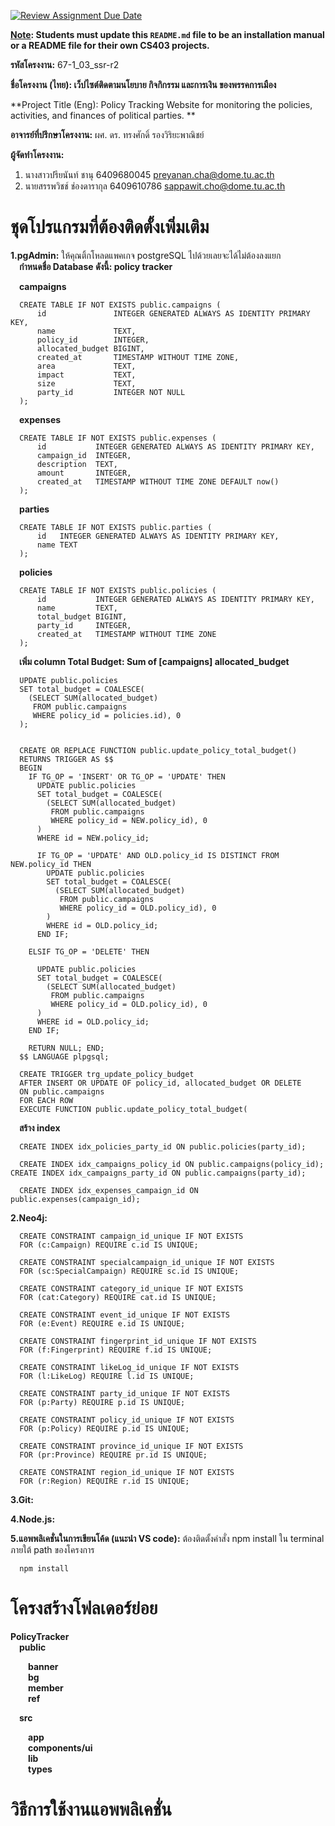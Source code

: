 [![Review Assignment Due Date](https://classroom.github.com/assets/deadline-readme-button-22041afd0340ce965d47ae6ef1cefeee28c7c493a6346c4f15d667ab976d596c.svg)](https://classroom.github.com/a/w8H8oomW)

**<ins>Note</ins>: Students must update this `README.md` file to be an installation manual or a README file for their own CS403 projects.**

**รหัสโครงงาน:** 67-1_03_ssr-r2

**ชื่อโครงงาน (ไทย): เว็ปไซต์ติดตามนโยบาย กิจกิกรรม และการเงิน ของพรรคการเมือง** 

**Project Title (Eng): Policy Tracking Website for monitoring the policies, activities, and finances of political parties. **


**อาจารย์ที่ปรึกษาโครงงาน:** ผศ. ดร. ทรงศักดิ์ รองวิริยะพาณิชย์

**ผู้จัดทำโครงงาน:** 
1. นางสาวปรียนันท์ ชานุ  6409680045  preyanan.cha@dome.tu.ac.th
2. นายสรรพวิชช์ ช่องดารากุล 6409610786  sappawit.cho@dome.tu.ac.th 
   
# ชุดโปรแกรมที่ต้องติดตั้งเพิ่มเติม
**1.pgAdmin:** ให้คุณติ้กโหลดแพคเกจ postgreSQL ไปด้วยเลยจะได้ไม่ต้องลงแยก<br>
&emsp;**กำหนดชื่อ Database ดังนี้: policy tracker** <br>

&emsp;**campaigns** <br>

      CREATE TABLE IF NOT EXISTS public.campaigns (
          id               INTEGER GENERATED ALWAYS AS IDENTITY PRIMARY KEY,
          name             TEXT,
          policy_id        INTEGER,
          allocated_budget BIGINT,
          created_at       TIMESTAMP WITHOUT TIME ZONE,
          area             TEXT,
          impact           TEXT,
          size             TEXT,
          party_id         INTEGER NOT NULL
      );

&emsp;**expenses** <br>

      CREATE TABLE IF NOT EXISTS public.expenses (
          id           INTEGER GENERATED ALWAYS AS IDENTITY PRIMARY KEY,
          campaign_id  INTEGER,
          description  TEXT,
          amount       INTEGER,
          created_at   TIMESTAMP WITHOUT TIME ZONE DEFAULT now()
      );

&emsp;**parties** <br>

      CREATE TABLE IF NOT EXISTS public.parties (
          id   INTEGER GENERATED ALWAYS AS IDENTITY PRIMARY KEY,
          name TEXT
      );

&emsp;**policies** <br>

      CREATE TABLE IF NOT EXISTS public.policies (
          id           INTEGER GENERATED ALWAYS AS IDENTITY PRIMARY KEY,
          name         TEXT,
          total_budget BIGINT,
          party_id     INTEGER,
          created_at   TIMESTAMP WITHOUT TIME ZONE
      );

&emsp;**เพิ่ม column Total Budget: Sum of [campaigns] allocated_budget** <br>

      UPDATE public.policies
      SET total_budget = COALESCE(
        (SELECT SUM(allocated_budget)
         FROM public.campaigns
         WHERE policy_id = policies.id), 0
      );
      
      
      CREATE OR REPLACE FUNCTION public.update_policy_total_budget()
      RETURNS TRIGGER AS $$
      BEGIN
        IF TG_OP = 'INSERT' OR TG_OP = 'UPDATE' THEN
          UPDATE public.policies
          SET total_budget = COALESCE(
            (SELECT SUM(allocated_budget)
             FROM public.campaigns
             WHERE policy_id = NEW.policy_id), 0
          )
          WHERE id = NEW.policy_id;
      
          IF TG_OP = 'UPDATE' AND OLD.policy_id IS DISTINCT FROM NEW.policy_id THEN
            UPDATE public.policies
            SET total_budget = COALESCE(
              (SELECT SUM(allocated_budget)
               FROM public.campaigns
               WHERE policy_id = OLD.policy_id), 0
            )
            WHERE id = OLD.policy_id;
          END IF;
      
        ELSIF TG_OP = 'DELETE' THEN
        
          UPDATE public.policies
          SET total_budget = COALESCE(
            (SELECT SUM(allocated_budget)
             FROM public.campaigns
             WHERE policy_id = OLD.policy_id), 0
          )
          WHERE id = OLD.policy_id;
        END IF;
      
        RETURN NULL; END;
      $$ LANGUAGE plpgsql;
      
      CREATE TRIGGER trg_update_policy_budget
      AFTER INSERT OR UPDATE OF policy_id, allocated_budget OR DELETE
      ON public.campaigns
      FOR EACH ROW
      EXECUTE FUNCTION public.update_policy_total_budget(

&emsp;**สร้าง index** <br>
      
      CREATE INDEX idx_policies_party_id ON public.policies(party_id);
      
      CREATE INDEX idx_campaigns_policy_id ON public.campaigns(policy_id); CREATE INDEX idx_campaigns_party_id ON public.campaigns(party_id);
      
      CREATE INDEX idx_expenses_campaign_id ON public.expenses(campaign_id);

**2.Neo4j:** 

      CREATE CONSTRAINT campaign_id_unique IF NOT EXISTS
      FOR (c:Campaign) REQUIRE c.id IS UNIQUE;
      
      CREATE CONSTRAINT specialcampaign_id_unique IF NOT EXISTS
      FOR (sc:SpecialCampaign) REQUIRE sc.id IS UNIQUE;
      
      CREATE CONSTRAINT category_id_unique IF NOT EXISTS
      FOR (cat:Category) REQUIRE cat.id IS UNIQUE;
      
      CREATE CONSTRAINT event_id_unique IF NOT EXISTS
      FOR (e:Event) REQUIRE e.id IS UNIQUE;
      
      CREATE CONSTRAINT fingerprint_id_unique IF NOT EXISTS
      FOR (f:Fingerprint) REQUIRE f.id IS UNIQUE;
      
      CREATE CONSTRAINT likeLog_id_unique IF NOT EXISTS
      FOR (l:LikeLog) REQUIRE l.id IS UNIQUE;
      
      CREATE CONSTRAINT party_id_unique IF NOT EXISTS
      FOR (p:Party) REQUIRE p.id IS UNIQUE;
      
      CREATE CONSTRAINT policy_id_unique IF NOT EXISTS
      FOR (p:Policy) REQUIRE p.id IS UNIQUE;
      
      CREATE CONSTRAINT province_id_unique IF NOT EXISTS
      FOR (pr:Province) REQUIRE pr.id IS UNIQUE;
      
      CREATE CONSTRAINT region_id_unique IF NOT EXISTS
      FOR (r:Region) REQUIRE r.id IS UNIQUE;

**3.Git:** 

**4.Node.js:** 

**5.แอพพลิเคชั่นในการเขียนโค้ด (แนะนำ VS code):** ต้องติดตั้งคำสั่ง npm install ใน terminal ภายใต้ path ของโครงการ

      npm install

# โครงสร้างโฟลเดอร์ย่อย

**PolicyTracker** <br>
&emsp;**public** <br>

   &emsp;&emsp;**banner** <br>
   &emsp;&emsp;**bg** <br>
   &emsp;&emsp;**member** <br> 
   &emsp;&emsp;**ref** <br>
     
&emsp;**src** <br>

   &emsp;&emsp;**app** <br>
   &emsp;&emsp;**components/ui** <br>
   &emsp;&emsp;**lib** <br> 
   &emsp;&emsp;**types** <br>

# วิธีการใช้งานแอพพลิเคชั่น
